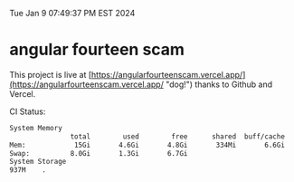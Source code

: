 Tue Jan  9 07:49:37 PM EST 2024

# angular fourteen scam


This project is live at [https://angularfourteenscam.vercel.app/](https://angularfourteenscam.vercel.app/ "dog!") thanks to Github and Vercel.

CI Status: 

```bash
System Memory
               total        used        free      shared  buff/cache   available
Mem:            15Gi       4.6Gi       4.8Gi       334Mi       6.6Gi        10Gi
Swap:          8.0Gi       1.3Gi       6.7Gi
System Storage
937M	.
```
```bash
